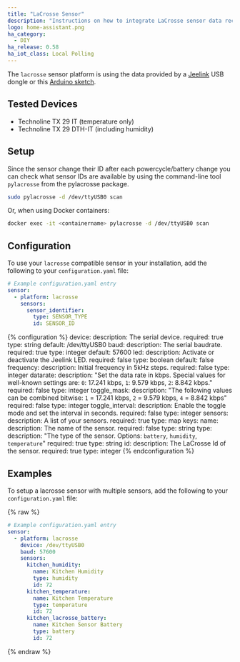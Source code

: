 ```yaml
---
title: "LaCrosse Sensor"
description: "Instructions on how to integrate LaCrosse sensor data received from Jeelink into Home Assistant."
logo: home-assistant.png
ha_category:
  - DIY
ha_release: 0.58
ha_iot_class: Local Polling
---
```


The `lacrosse` sensor platform is using the data provided by a [Jeelink](https://www.digitalsmarties.net/products/jeelink) USB dongle or this [Arduino sketch](https://svn.fhem.de/trac/browser/trunk/fhem/contrib/arduino/36_LaCrosse-LaCrosseITPlusReader.zip).

## Tested Devices

- Technoline TX 29 IT (temperature only)
- Technoline TX 29 DTH-IT (including humidity)

## Setup

Since the sensor change their ID after each powercycle/battery change you can check what sensor IDs are available by using the command-line tool `pylacrosse` from the pylacrosse package.

```bash
sudo pylacrosse -d /dev/ttyUSB0 scan
```

Or, when using Docker containers:

```bash
docker exec -it <containername> pylacrosse -d /dev/ttyUSB0 scan
```

## Configuration

To use your `lacrosse` compatible sensor in your installation, add the following to your `configuration.yaml` file:

```yaml
# Example configuration.yaml entry
sensor:
  - platform: lacrosse
    sensors:
      sensor_identifier:
        type: SENSOR_TYPE
        id: SENSOR_ID
```

{% configuration %}
  device:
    description: The serial device.
    required: true
    type: string
    default: /dev/ttyUSB0
  baud:
    description: The serial baudrate.
    required: true
    type: integer
    default: 57600
  led:
    description: Activate or deactivate the Jeelink LED.
    required: false
    type: boolean
    default: false
  frequency:
    description: Initial frequency in 5kHz steps.
    required: false
    type: integer
  datarate:
    description: "Set the data rate in kbps. Special values for well-known settings are: `0`: 17.241 kbps, `1`: 9.579 kbps, `2`: 8.842 kbps."
    required: false
    type: integer
  toggle_mask:
    description: "The following values can be combined bitwise: `1` = 17.241 kbps, `2` = 9.579 kbps, `4` = 8.842 kbps"
    required: false
    type: integer
  toggle_interval:
    description: Enable the toggle mode and set the interval in seconds.
    required: false
    type: integer
  sensors:
    description: A list of your sensors.
    required: true
    type: map
    keys:
      name:
        description: The name of the sensor.
        required: false
        type: string
      type:
        description: "The type of the sensor. Options: `battery`, `humidity`, `temperature`"
        required: true
        type: string
      id:
        description: The LaCrosse Id of the sensor.
        required: true
        type: integer
{% endconfiguration %}

## Examples

To setup a lacrosse sensor with multiple sensors, add the following to your `configuration.yaml` file:

{% raw %}
```yaml
# Example configuration.yaml entry
sensor:
  - platform: lacrosse
    device: /dev/ttyUSB0
    baud: 57600
    sensors:
      kitchen_humidity:
        name: Kitchen Humidity
        type: humidity
        id: 72
      kitchen_temperature:
        name: Kitchen Temperature
        type: temperature
        id: 72
      kitchen_lacrosse_battery:
        name: Kitchen Sensor Battery
        type: battery
        id: 72
```
{% endraw %}
